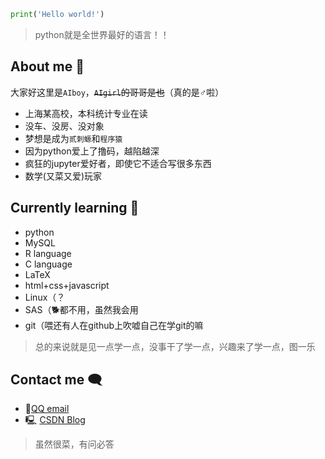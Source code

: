 ```python
print('Hello world!')
```
> python就是全世界最好的语言！！

## About me 👋
大家好这里是`AIboy`，~~`AIgirl`的哥哥是也~~（真的是♂啦）
- 上海某高校，本科统计专业在读
- 没车、没房、没对象
- 梦想是成为`贰刺螈`和`程序猿`
- 因为python爱上了撸码，越陷越深
- 疯狂的jupyter爱好者，即使它不适合写很多东西
- 数学(又菜又爱)玩家

## Currently learning 🐌
- python
- MySQL
- R language
- C language
- LaTeX
- html+css+javascript
- Linux（？
- SAS（🐕都不用，虽然我会用
- git（喂还有人在github上吹嘘自己在学git的嘛

> 总的来说就是见一点学一点，没事干了学一点，兴趣来了学一点，图一乐

## Contact me 🗨 

- 🐧[QQ email](2207854887@qq.com)
- 🖳 [CSDN Blog](https://blog.csdn.net/qq_47723068)
> 虽然很菜，有问必答
